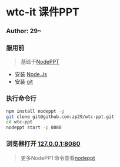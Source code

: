 
# wtc-it 课件PPT

### Author: 29~

### 服用前

> 基础于[NodePPT](https://github.com/ksky521/nodeppt)

- 安装 [Node.Js](https://nodejs.org/en/)
- 安装 [git](https://git-scm.com/)


### 执行命令行

```bash
npm install nodeppt -g
git clone git@github.com:zp29/wtc-ppt.git
cd wtc-ppt
nodeppt start -p 8080
```
### 浏览器打开 [127.0.0.1:8080](127.0.0.1:8080)

> 更多NodePPT命令查看[nodeppt](https://github.com/ksky521/nodeppt)

